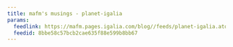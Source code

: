 ```yaml
---
title: mafm's musings - planet-igalia
params:
  feedlink: https://mafm.pages.igalia.com/blog//feeds/planet-igalia.atom.xml
  feedid: 8bbe58c57bcb2cae635f88e599b8bb67
---
```

